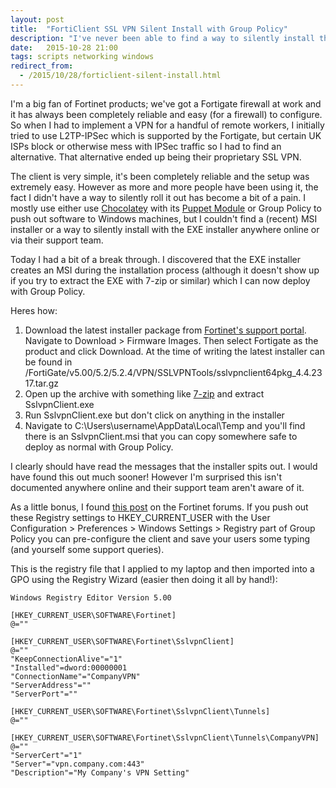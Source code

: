 ```yaml
---
layout: post
title:  "FortiClient SSL VPN Silent Install with Group Policy"
description: "I've never been able to find a way to silently install the Fortinet SSLVPN client with Group Policy or otherwise. Today I had a bit of a break through."
date:   2015-10-28 21:00
tags: scripts networking windows
redirect_from:
  - /2015/10/28/forticlient-silent-install.html
---
```


I'm a big fan of Fortinet products; we've got a Fortigate firewall at work and it has always been completely reliable and easy (for a firewall) to configure. So when I had to implement a VPN for a handful of remote workers, I initially tried to use L2TP-IPSec which is supported by the Fortigate, but certain UK ISPs block or otherwise mess with IPSec traffic so I had to find an alternative. That alternative ended up being their proprietary SSL VPN.

The client is very simple, it's been completely reliable and the setup was extremely easy. However as more and more people have been using it, the fact I didn't have a way to silently roll it out has become a bit of a pain. I mostly use either use [Chocolatey](https://chocolatey.org) with its [Puppet Module](https://github.com/chocolatey/puppet-chocolatey) or Group Policy to push out software to Windows machines, but I couldn't find a (recent) MSI installer or a way to silently install with the EXE installer anywhere online or via their support team.

Today I had a bit of a break through. I discovered that the EXE installer creates an MSI during the installation process (although it doesn't show up if you try to extract the EXE with 7-zip or similar) which I can now deploy with Group Policy.

Heres how:

1. Download the latest installer package from [Fortinet's support portal](https://support.fortinet.com). Navigate to Download > Firmware Images. Then select Fortigate as the product and click Download. At the time of writing the latest installer can be found in /FortiGate/v5.00/5.2/5.2.4/VPN/SSLVPNTools/sslvpnclient64pkg_4.4.2317.tar.gz
2. Open up the archive with something like [7-zip](http://www.7-zip.org/) and extract SslvpnClient.exe
3. Run SslvpnClient.exe but don't click on anything in the installer
4. Navigate to C:\Users\username\AppData\Local\Temp and you'll find there is an SslvpnClient.msi that you can copy somewhere safe to deploy as normal with Group Policy.

I clearly should have read the messages that the installer spits out. I would have found this out much sooner! However I'm surprised this isn't documented anywhere online and their support team aren't aware of it.

As a little bonus, I found [this post](https://forum.fortinet.com/tm.aspx?m=96610) on the Fortinet forums. If you push out these Registry settings to HKEY_CURRENT_USER with the User Configuration > Preferences > Windows Settings > Registry part of Group Policy you can pre-configure the client and save your users some typing (and yourself some support queries).

This is the registry file that I applied to my laptop and then imported into a GPO using the Registry Wizard (easier then doing it all by hand!):

    Windows Registry Editor Version 5.00
    
    [HKEY_CURRENT_USER\SOFTWARE\Fortinet]
    @=""
    
    [HKEY_CURRENT_USER\SOFTWARE\Fortinet\SslvpnClient]
    @=""
    "KeepConnectionAlive"="1"
    "Installed"=dword:00000001
    "ConnectionName"="CompanyVPN"
    "ServerAddress"=""
    "ServerPort"=""
    
    [HKEY_CURRENT_USER\SOFTWARE\Fortinet\SslvpnClient\Tunnels]
    @=""
    
    [HKEY_CURRENT_USER\SOFTWARE\Fortinet\SslvpnClient\Tunnels\CompanyVPN]
    @=""
    "ServerCert"="1"
    "Server"="vpn.company.com:443"
    "Description"="My Company's VPN Setting"

